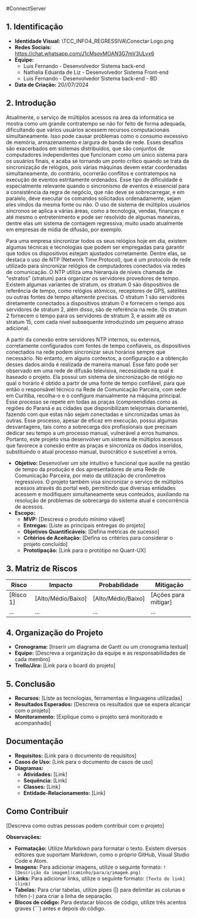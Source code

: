 #ConnectServer

## 1. Identificação

* **Identidade Visual:** \\TCC_INFO4_REGRESSIVA\Conectar Logo.png
* **Redes Sociais:** https://chat.whatsapp.com/J1cMsovMOAN3G7mV3ULvx6
* **Equipe:**
  * Luis Fernando - Desenvolvedor Sistema back-end
  * Nathalia Eduarda de Liz - Desenvolvedor Sistema Front-end
  * Luis Fernando - Desenvolvedor Sistema back-end - BD
* **Data de Criação:** 20//07/2024

## 2. Introdução
Atualmente, o serviço de múltiplos acessos na área da informática se mostra como um grande contratempo se não for feito de forma adequada, dificultando que vários usuários acessem recursos computacionais simultaneamente. Isso pode causar problemas como o consumo excessivo de memória, armazenamento e largura de banda de rede. Esses desafios são exacerbados em sistemas distribuídos, que são conjuntos de computadores independentes que funcionam como um único sistema para os usuários finais, e acaba se tornando um ponto crítico quando se trata da sincronização de relógios, pois várias máquinas devem estar coordenadas simultaneamente, do contrário, ocorrerão conflitos e contratempos na execução de eventos estritamente ordenados. Esse tipo de dificuldade é especialmente relevante quando o sincronismo de eventos é essencial para a consistência da regra de negócio, que não deve se sobrecarregar, e em paralelo, deve executar os comandos solicitados ordenadamente, sejam eles vindos da mesma fonte ou não. O uso de sistema de múltiplos usuários síncronos se aplica a várias áreas, como a tecnologia, vendas, finanças e até mesmo o entretenimento e pode ser resolvido de algumas maneiras, dentre elas um sistema de contagem regressiva, muito usado atualmente em empresas de mídia de difusão, por exemplo. 

Para uma empresa sincronizar todos os seus relógios hoje em dia, existem algumas técnicas e tecnologias que podem ser empregadas para garantir que todos os dispositivos estejam ajustados corretamente. Dentre elas, se destaca o uso de NTP (Network Time Protocol), que é um protocolo de rede utilizado para sincronizar relógios de computadores conectados via redes de comunicação. O NTP utiliza uma hierarquia de níveis chamada de "estratos" (stratum) para organizar os servidores provedores de tempo. Existem algumas variantes de stratum, os stratum 0 são dispositivos de referência de tempo, como relógios atômicos, receptores de GPS, satélites ou outras fontes de tempo altamente precisas. O stratum 1 são servidores diretamente conectados a dispositivos stratum 0 e fornecem o tempo aos servidores de stratum 2, além disso, são de referência na rede. Os stratum 2 fornecem o tempo para os servidores de stratum 3, e assim até os stratum 15, com cada nível subsequente introduzindo um pequeno atraso adicional.

A partir da conexão entre servidores NTP internos, ou externos, corretamente configurados com fontes de tempo confiáveis, os dispositivos conectados na  rede podem sincronizar seus horários sempre que necessário. No entanto, em alguns contextos, a configuração e a obtenção desses dados ainda é realizada de maneira manual. Esse fato pode ser observado em uma rede de difusão televisiva, necessidade na qual é baseado o projeto. Ela possui um sistema de sincronização de relógio no qual o horário é obtido a partir de uma fonte de tempo confiável, para que  então o responsável técnico na Rede de Comunicação Parceira, com  sede em  Curitiba, recolha-o  e o configure  manualmente na máquina principal. Esse processo se repete em todas as praças (compreendidas como as regiões do Paraná e as cidades que disponibilizam telejornais diariamente), fazendo com que estas não sejam conectadas e sincronizadas umas às outras. Esse processo, apesar de eficaz em execução, possui algumas  desvantagens, tais como a sobrecarga dos profissionais que precisam dedicar seu tempo a um processo manual, vulnerável a erros humanos. Portanto, este projeto visa desenvolver um sistema de múltiplos acessos que favorece a conexão entre as praças e sincroniza os dados inseridos, substituindo o atual processo manual, burocrático e suscetível a erros.      

* **Objetivo:** Desenvolver um site intuitivo e funcional que auxilie na gestão de tempo da produção e dos apresentadores de uma Rede de Comunicação Parceira, por meio da utilização de cronômetros regressivos. O projeto também visa sincronizar o serviço de múltiplos acessos através do portal web, permitindo que diversas entidades acessem e modifiquem simultaneamente seus conteúdos, auxiliando na resolução de problemas de sobrecarga do sistema atual e concorrência de acessos.
* **Escopo:**
  * **MVP:** [Descreva o produto mínimo viável]
  * **Entregas:** [Liste as principais entregas do projeto]
  * **Objetivos Quantificáveis:** [Defina métricas de sucesso]
  * **Critérios de Aceitação:** [Defina os critérios para considerar o projeto concluído]
  * **Prototipação:** [Link para o protótipo no Quant-UX]

## 3. Matriz de Riscos

| Risco | Impacto | Probabilidade | Mitigação |
|---|---|---|---|
| [Risco 1] | [Alto/Médio/Baixo] | [Alto/Médio/Baixo] | [Ações para mitigar] |
| ... | ... | ... | ... |

## 4. Organização do Projeto

* **Cronograma:** [Inserir um diagrama de Gantt ou um cronograma textual]
* **Equipe:** [Descreva a organização da equipe e as responsabilidades de cada membro]
* **Trello/Jira:** [Link para o board do projeto]

## 5. Conclusão

* **Recursos:** [Liste as tecnologias, ferramentas e linguagens utilizadas]
* **Resultados Esperados:** [Descreva os resultados que se espera alcançar com o projeto]
* **Monitoramento:** [Explique como o projeto será monitorado e acompanhado]

## Documentação

* **Requisitos:** [Link para o documento de requisitos]
* **Casos de Uso:** [Link para o documento de casos de uso]
* **Diagramas:**
  * **Atividades:** [Link]
  * **Sequência:** [Link]
  * **Classes:** [Link]
  * **Entidade-Relacionamento:** [Link]

## Como Contribuir

[Descreva como outras pessoas podem contribuir com o projeto]

**Observações:**

* **Formatação:** Utilize Markdown para formatar o texto. Existem diversos editores que suportam Markdown, como o próprio GitHub, Visual Studio Code e Atom.
* **Imagens:** Para adicionar imagens, utilize o seguinte formato: `![Descrição da imagem](caminho/para/a/imagem.png)`
* **Links:** Para adicionar links, utilize o seguinte formato: `[Texto do link](link)`
* **Tabelas:** Para criar tabelas, utilize pipes (|) para delimitar as colunas e hifen (-) para criar a linha de separação.
* **Blocos de código:** Para destacar blocos de código, utilize três acentos graves (```) antes e depois do código.
